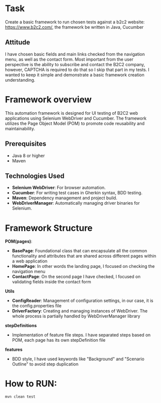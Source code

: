 # Task
Create a basic framework to run chosen tests against a b2c2 website: https://www.b2c2.com/, the framework be written in Java, Cucumber

## Attitude
I have chosen basic fields and main links checked from the navigation menu, as well as the contact form.
Most important from the user perspective is the ability to subscribe and contact the B2C2 company,
however, CAPTCHA is required to do that so I skip that part in my tests. I wanted to keep it simple and demonstrate a basic framework creation understanding.

# Framework overview
This automation framework is designed for UI testing of B2C2 web applications using Selenium WebDriver and Cucumber. 
The framework utilizes the Page Object Model (POM) to promote code reusability and maintainability.

## Prerequisites
- Java 8 or higher
- Maven

## Technologies Used
- **Selenium WebDriver**: For browser automation.
- **Cucumber**: For writing test cases in Gherkin syntax, BDD testing.
- **Maven**: Dependency management and project build.
- **WebDriverManager**: Automatically managing driver binaries for Selenium.

# Framework Structure
**POM(pages)**:
 - **BasePage**: Foundational class that can encapsulate all the common functionality and attributes that are shared across different pages within a web application
 - **HomePage**: In other words the landing page, I focused on checking the navigation menu
 - **ContactPage**: On the second page I have checked, I focused on validating fields inside the contact form

**Utils**
- **ConfigReader**: Management of configuration settings, in our case, it is the config.properties file
- **DriverFactory**: Creating and managing instances of WebDriver. The whole process is partially handled by WebDriverManager library

**stepDefinitions**
- Implementation of feature file steps. I have separated steps based on POM, each page has its own stepDefinition file

**features**
- BDD style, I have used keywords like "Background" and "Scenario Outline" to avoid step duplication

# How to RUN:

   ```sh
   mvn clean test
   ```
